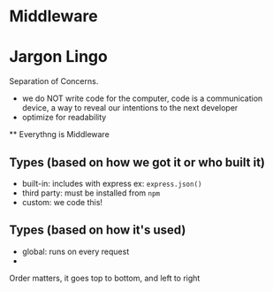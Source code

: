 # Middleware 

# Jargon Lingo

Separation of Concerns.
- we do NOT write code for the computer, code is a communication device, 
    a way to reveal our intentions to the next developer
- optimize for readability 

** Everythng is Middleware

## Types (based on how we got it or who built it)

- built-in: includes with express ex: `express.json()`
- third party: must be installed from `npm` 
- custom: we code this!

## Types (based on how  it's used)

- global: runs on every request
- 


Order matters, it goes top to bottom, and left to right